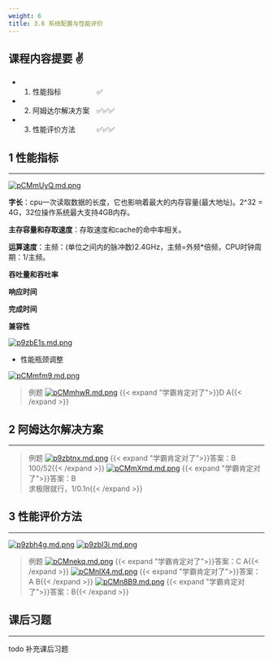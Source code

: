 ```yaml
---
weight: 6
title: 3.6 系统配置与性能评价
---
```



## 课程内容提要 ✌

- 1. 性能指标&emsp;&emsp;&emsp;&emsp;&emsp;✅
- 2. 阿姆达尔解决方案&emsp;✅✅✅
- 3. 性能评价方法&emsp;&emsp;&emsp;✅✅✅

## 1 性能指标

---

[![pCMmUyQ.md.png](https://s1.ax1x.com/2023/06/16/pCMmUyQ.md.png)](https://imgse.com/i/pCMmUyQ)

**字长**：cpu一次读取数据的长度，它也影响着最大的内存容量(最大地址)。2^32 = 4G，32位操作系统最大支持4GB内存。

**主存容量和存取速度**：存取速度和cache的命中率相关。

**运算速度**：主频：(单位之间内的脉冲数)2.4GHz，主频=外频*倍频，CPU时钟周期：1/主频。

**吞吐量和吞吐率**

**响应时间**

**完成时间**

**兼容性**

[![p9zbE1s.md.png](https://s1.ax1x.com/2023/06/02/p9zbE1s.md.png)](https://imgse.com/i/p9zbE1s)

- 性能瓶颈调整

[![pCMmfm9.md.png](https://s1.ax1x.com/2023/06/16/pCMmfm9.md.png)](https://imgse.com/i/pCMmfm9)

>例题
[![pCMmhwR.md.png](https://s1.ax1x.com/2023/06/16/pCMmhwR.md.png)](https://imgse.com/i/pCMmhwR)
{{< expand "学霸肯定对了">}}D A{{< /expand >}}

## 2 阿姆达尔解决方案

---

>例题
[![p9zbtnx.md.png](https://s1.ax1x.com/2023/06/02/p9zbtnx.md.png)](https://imgse.com/i/p9zbtnx)
{{< expand "学霸肯定对了">}}答案：B\
100/52{{< /expand >}}
[![pCMmXmd.md.png](https://s1.ax1x.com/2023/06/16/pCMmXmd.md.png)](https://imgse.com/i/pCMmXmd)
{{< expand "学霸肯定对了">}}答案：B\
求极限就行，1/0.1n{{< /expand >}}

## 3 性能评价方法

---

[![p9zbh4g.md.png](https://s1.ax1x.com/2023/06/02/p9zbh4g.md.png)](https://imgse.com/i/p9zbh4g)
[![p9zbI3j.md.png](https://s1.ax1x.com/2023/06/02/p9zbI3j.md.png)](https://imgse.com/i/p9zbI3j)

>例题
[![pCMnekq.md.png](https://s1.ax1x.com/2023/06/16/pCMnekq.md.png)](https://imgse.com/i/pCMnekq)
{{< expand "学霸肯定对了">}}答案：C A{{< /expand >}}
[![pCMnlX4.md.png](https://s1.ax1x.com/2023/06/16/pCMnlX4.md.png)](https://imgse.com/i/pCMnlX4)
{{< expand "学霸肯定对了">}}答案：A B{{< /expand >}}
[![pCMn8B9.md.png](https://s1.ax1x.com/2023/06/16/pCMn8B9.md.png)](https://imgse.com/i/pCMn8B9)
{{< expand "学霸肯定对了">}}答案：B{{< /expand >}}

## 课后习题

---

todo 补充课后习题

